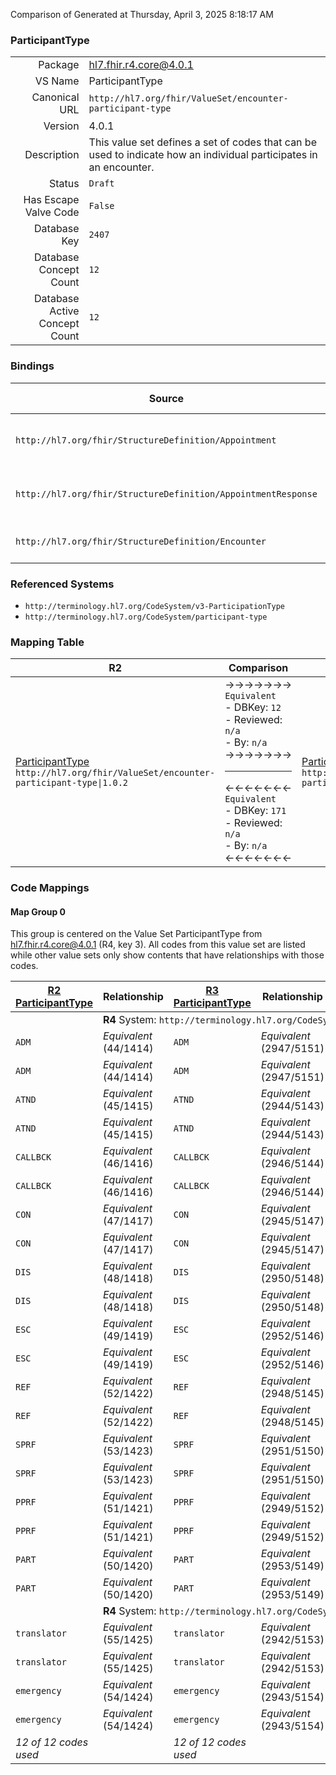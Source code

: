 Comparison of 
Generated at Thursday, April 3, 2025 8:18:17 AM

### ParticipantType

|      |     |
| ---: | --- |
| Package | hl7.fhir.r4.core@4.0.1 |
| VS Name | ParticipantType |
| Canonical URL | `http://hl7.org/fhir/ValueSet/encounter-participant-type` |
| Version | 4.0.1 |
| Description | This value set defines a set of codes that can be used to indicate how an individual participates in an encounter. |
| Status | `Draft` |
| Has Escape Valve Code | `False` |
| Database Key | `2407` |
| Database Concept Count | `12` |
| Database Active Concept Count | `12` |
### Bindings

| Source | Element | Binding | Strength | Element Short |
| ------ | ------- | ------- | -------- | ------------- |
| `http://hl7.org/fhir/StructureDefinition/Appointment` | `Appointment.participant.type` | `http://hl7.org/fhir/ValueSet/encounter-participant-type` | `Extensible` | Role of participant in the appointment |
| `http://hl7.org/fhir/StructureDefinition/AppointmentResponse` | `AppointmentResponse.participantType` | `http://hl7.org/fhir/ValueSet/encounter-participant-type` | `Extensible` | Role of participant in the appointment |
| `http://hl7.org/fhir/StructureDefinition/Encounter` | `Encounter.participant.type` | `http://hl7.org/fhir/ValueSet/encounter-participant-type` | `Extensible` | Role of participant in encounter |

### Referenced Systems

* `http://terminology.hl7.org/CodeSystem/v3-ParticipationType`
* `http://terminology.hl7.org/CodeSystem/participant-type`
### Mapping Table

| R2 | Comparison | R3 | Comparison | R4 | Comparison | R4B | Comparison | R5
| --- | --- | --- | --- | --- | --- | --- | --- | ---
| [ParticipantType](/docs/R2/ValueSets/ParticipantType.md)<br/> `http://hl7.org/fhir/ValueSet/encounter-participant-type\|1.0.2` | →→→→→→→<br/>`Equivalent`<br/>- DBKey: `12`<br/>- Reviewed: `n/a`<br/>- By: `n/a`<br/>→→→→→→→<hr/>←←←←←←←<br/>`Equivalent`<br/>- DBKey: `171`<br/>- Reviewed: `n/a`<br/>- By: `n/a`<br/>←←←←←←←| [ParticipantType](/docs/R3/ValueSets/ParticipantType.md)<br/> `http://hl7.org/fhir/ValueSet/encounter-participant-type\|3.0.2` | →→→→→→→<br/>``<br/>- DBKey: `337`<br/>- Reviewed: `n/a`<br/>- By: `n/a`<br/>→→→→→→→<hr/>←←←←←←←<br/>``<br/>- DBKey: `559`<br/>- Reviewed: `n/a`<br/>- By: `n/a`<br/>←←←←←←←| [ParticipantType](/docs/R4/ValueSets/ParticipantType.md)<br/> `http://hl7.org/fhir/ValueSet/encounter-participant-type\|4.0.1` | <br/>*no map*<br/><hr/><br/>*no map*<br/>| | | | 
### Code Mappings


#### Map Group 0

This group is centered on the Value Set ParticipantType from hl7.fhir.r4.core@4.0.1 (R4, key 3).
All codes from this value set are listed while other value sets only show contents that have relationships with those codes.

| [R2 ParticipantType](/docs/R2/ValueSets/ParticipantType.md)| Relationship | [R3 ParticipantType](/docs/R3/ValueSets/ParticipantType.md)| Relationship | R4 ParticipantType| Relationship | *No Map* | Relationship | *No Map* 
| --- | --- | --- | --- | --- | --- | --- | --- | ---
| <td colspan="8">**R4** System: `http://terminology.hl7.org/CodeSystem/v3-ParticipationType`
| `ADM`| _Equivalent_ <br/>(44/1414)| `ADM`| _Equivalent_ <br/>(2947/5151)| **`ADM`**| | | | | 
| `ADM`| _Equivalent_ <br/>(44/1414)| `ADM`| _Equivalent_ <br/>(2947/5151)| **`ADM`**| | | | | 
| `ATND`| _Equivalent_ <br/>(45/1415)| `ATND`| _Equivalent_ <br/>(2944/5143)| **`ATND`**| | | | | 
| `ATND`| _Equivalent_ <br/>(45/1415)| `ATND`| _Equivalent_ <br/>(2944/5143)| **`ATND`**| | | | | 
| `CALLBCK`| _Equivalent_ <br/>(46/1416)| `CALLBCK`| _Equivalent_ <br/>(2946/5144)| **`CALLBCK`**| | | | | 
| `CALLBCK`| _Equivalent_ <br/>(46/1416)| `CALLBCK`| _Equivalent_ <br/>(2946/5144)| **`CALLBCK`**| | | | | 
| `CON`| _Equivalent_ <br/>(47/1417)| `CON`| _Equivalent_ <br/>(2945/5147)| **`CON`**| | | | | 
| `CON`| _Equivalent_ <br/>(47/1417)| `CON`| _Equivalent_ <br/>(2945/5147)| **`CON`**| | | | | 
| `DIS`| _Equivalent_ <br/>(48/1418)| `DIS`| _Equivalent_ <br/>(2950/5148)| **`DIS`**| | | | | 
| `DIS`| _Equivalent_ <br/>(48/1418)| `DIS`| _Equivalent_ <br/>(2950/5148)| **`DIS`**| | | | | 
| `ESC`| _Equivalent_ <br/>(49/1419)| `ESC`| _Equivalent_ <br/>(2952/5146)| **`ESC`**| | | | | 
| `ESC`| _Equivalent_ <br/>(49/1419)| `ESC`| _Equivalent_ <br/>(2952/5146)| **`ESC`**| | | | | 
| `REF`| _Equivalent_ <br/>(52/1422)| `REF`| _Equivalent_ <br/>(2948/5145)| **`REF`**| | | | | 
| `REF`| _Equivalent_ <br/>(52/1422)| `REF`| _Equivalent_ <br/>(2948/5145)| **`REF`**| | | | | 
| `SPRF`| _Equivalent_ <br/>(53/1423)| `SPRF`| _Equivalent_ <br/>(2951/5150)| **`SPRF`**| | | | | 
| `SPRF`| _Equivalent_ <br/>(53/1423)| `SPRF`| _Equivalent_ <br/>(2951/5150)| **`SPRF`**| | | | | 
| `PPRF`| _Equivalent_ <br/>(51/1421)| `PPRF`| _Equivalent_ <br/>(2949/5152)| **`PPRF`**| | | | | 
| `PPRF`| _Equivalent_ <br/>(51/1421)| `PPRF`| _Equivalent_ <br/>(2949/5152)| **`PPRF`**| | | | | 
| `PART`| _Equivalent_ <br/>(50/1420)| `PART`| _Equivalent_ <br/>(2953/5149)| **`PART`**| | | | | 
| `PART`| _Equivalent_ <br/>(50/1420)| `PART`| _Equivalent_ <br/>(2953/5149)| **`PART`**| | | | | 
| <td colspan="8">**R4** System: `http://terminology.hl7.org/CodeSystem/participant-type`
| `translator`| _Equivalent_ <br/>(55/1425)| `translator`| _Equivalent_ <br/>(2942/5153)| **`translator`**| | | | | 
| `translator`| _Equivalent_ <br/>(55/1425)| `translator`| _Equivalent_ <br/>(2942/5153)| **`translator`**| | | | | 
| `emergency`| _Equivalent_ <br/>(54/1424)| `emergency`| _Equivalent_ <br/>(2943/5154)| **`emergency`**| | | | | 
| `emergency`| _Equivalent_ <br/>(54/1424)| `emergency`| _Equivalent_ <br/>(2943/5154)| **`emergency`**| | | | | 
| *12 of 12 codes used* | | *12 of 12 codes used* | | *12 of 12 codes used* | | | | 

